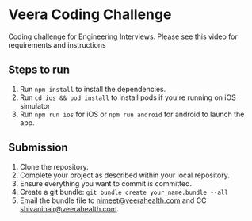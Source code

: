 # Veera Coding Challenge

Coding challenge for Engineering Interviews. 
Please see this video for requirements and instructions

## Steps to run

1. Run `npm install` to install the dependencies.
2. Run `cd ios && pod install` to install pods if you're running on iOS simulator
3. Run `npm run ios` for iOS or `npm run android` for android to launch the app.

## Submission
1. Clone the repository.
2. Complete your project as described within your local repository.
3. Ensure everything you want to commit is committed.
4. Create a git bundle: `git bundle create your_name.bundle --all`
5. Email the bundle file to nimeet@veerahealth.com and CC shivaninair@veerahealth.com.
